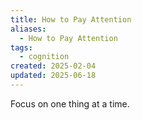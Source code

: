 ```yaml
---
title: How to Pay Attention
aliases:
  - How to Pay Attention
tags:
  - cognition
created: 2025-02-04
updated: 2025-06-18
---
```


Focus on one thing at a time.
